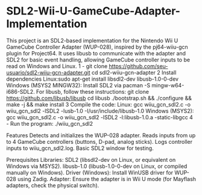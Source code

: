# SDL2-Wii-U-GameCube-Adapter-Implementation
This project is an SDL2-based implementation for the Nintendo Wii U GameCube Controller Adapter (WUP-028), inspired by the pj64-wiiu-gcn plugin for Project64. It uses libusb to communicate with the adapter and SDL2 for basic event handling, allowing GameCube controller inputs to be read on Windows and Linux.
1 - git clone https://github.com/seu-usuario/sdl2-wiiu-gcn-adapter.git
cd sdl2-wiiu-gcn-adapter
2 Install dependencies
Linux:sudo apt-get install libsdl2-dev libusb-1.0-0-dev
Windows (MSYS2 MINGW32): Install SDL2 via pacman -S mingw-w64-i686-SDL2. For libusb, follow these instructions: git clone https://github.com/libusb/libusb
cd libusb
./bootstrap.sh && ./configure && make -j && make install
3 Compile the code:
Linux: gcc wiiu_gcn_sdl2.c -o wiiu_gcn_sdl2 -lSDL2 -lusb-1.0 -I/usr/include/libusb-1.0
Windows (MSYS2): gcc wiiu_gcn_sdl2.c -o wiiu_gcn_sdl2 -lSDL2 -l:libusb-1.0.a -static-libgcc
4 - Run the program:
./wiiu_gcn_sdl2

Features
Detects and initializes the WUP-028 adapter.
Reads inputs from up to 4 GameCube controllers (buttons, D-pad, analog sticks).
Logs controller inputs to wiiu_gcn_sdl2.log.
Basic SDL2 window for testing.

Prerequisites
Libraries:
SDL2 (libsdl2-dev on Linux, or equivalent on Windows via MSYS2).
libusb-1.0 (libusb-1.0-0-dev on Linux, or compiled manually on Windows).
Driver (Windows):
Install WinUSB driver for WUP-028 using Zadig.
Adapter:
Ensure the adapter is in Wii U mode (for Mayflash adapters, check the physical switch).
